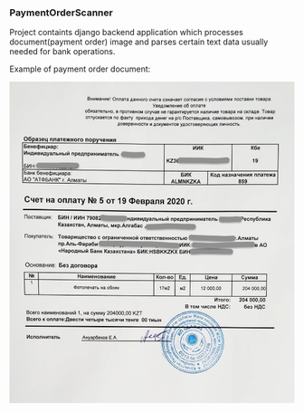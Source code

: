 ### PaymentOrderScanner

Project containts django backend application which processes document(payment order) image and parses certain text data usually needed for bank operations. 

Example of payment order document:


![payment order example](https://github.com/zhandosbolatbekov/PaymentOrderScanner/blob/master/payment_order_example.jpeg?raw=true)